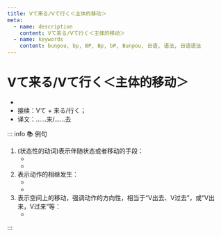 ```yaml
---
title: Ⅴて来る/Ⅴて行く＜主体的移动＞
meta:
  - name: description
    content: Ⅴて来る/Ⅴて行く＜主体的移动＞
  - name: keywords
    content: bunpou, bp, BP, Bp, bP, Bunpou, 日语, 语法, 日语语法
---
```

  
# Ⅴて来る/Ⅴて行く＜主体的移动＞
  
- <grammer-content sentence='意义：表示完成Ⅴ这个动作后，进行方向性的移动。**「Ⅴて来る」**表示**由远及近**，向靠近说话人所处位置的移动；**「Ⅴて行く」**表示**由近及远**，朝着离开说话人所处位置的移动；' />
- 接续：Ⅴて + 来る/行く；
- 译文：......来/......去

::: info :books: 例句
  
1. (状态性的动词)表示伴随状态或者移动的手段：
   - <grammer-content sentence='[携帯電話/けいたいでんわ]を**[持っ/もっ]て[行き/いき]ます**。' trans='我要带着手机去。' />
   - <grammer-content sentence='[電車/でんしゃ]に**[乗っ/のっ]て[来/き]ました**。' trans='我坐电车来的。' />
2. 表示动作的相继发生：
   - <grammer-content sentence='ご[飯/はん]を**[食べ/たべ]て[行く/いく]**。' trans='出去吃饭。' />
   - <grammer-content sentence='ご[飯/はん]を**[食べ/たべ]てくる**。' trans='过来吃饭。' />
3. 表示空间上的移动，强调动作的方向性，相当于“Ⅴ出去、Ⅴ过去”，或“Ⅴ出来，Ⅴ过来”等：
   - <grammer-content sentence='[風船/ふうせん]が**[飛ん/とん]で[行き/いき]ました**。' trans='气球飞走了。' />
  
:::
  